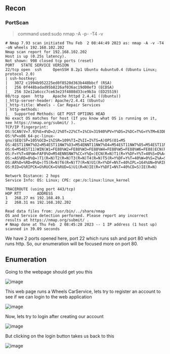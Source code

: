 <h2>Recon</h2>
<h3>PortScan</h3>

>command used:sudo nmap -A -p- -T4 -v 

```
# Nmap 7.93 scan initiated Thu Feb  2 08:44:49 2023 as: nmap -A -v -T4 -oN wheels 192.168.102.202
Nmap scan report for 192.168.102.202
Host is up (0.25s latency).
Not shown: 998 closed tcp ports (reset)
PORT   STATE SERVICE VERSION
22/tcp open  ssh     OpenSSH 8.2p1 Ubuntu 4ubuntu0.4 (Ubuntu Linux; protocol 2.0)
| ssh-hostkey: 
|   3072 c1994b952225ed0f8520d363b448bbcf (RSA)
|   256 0f448badad95b8226af036ac19d00ef3 (ECDSA)
|_  256 32e12a6ccc7ce63e23f4808d33ce9b3a (ED25519)
80/tcp open  http    Apache httpd 2.4.41 ((Ubuntu))
|_http-server-header: Apache/2.4.41 (Ubuntu)
|_http-title: Wheels - Car Repair Services
| http-methods: 
|_  Supported Methods: GET POST OPTIONS HEAD
No exact OS matches for host (If you know what OS is running on it, see https://nmap.org/submit/ ).
TCP/IP fingerprint:
OS:SCAN(V=7.93%E=4%D=2/2%OT=22%CT=1%CU=31940%PV=Y%DS=2%DC=T%G=Y%TM=63DB6A18
OS:%P=x86_64-pc-linux-gnu)SEQ(SP=105%GCD=1%ISR=109%TI=Z%II=I%TS=A)OPS(O1=M5
OS:4EST11NW7%O2=M54EST11NW7%O3=M54ENNT11NW7%O4=M54EST11NW7%O5=M54EST11NW7%O
OS:6=M54EST11)WIN(W1=FE88%W2=FE88%W3=FE88%W4=FE88%W5=FE88%W6=FE88)ECN(R=Y%D
OS:F=Y%T=40%W=FAF0%O=M54ENNSNW7%CC=Y%Q=)ECN(R=N)T1(R=Y%DF=Y%T=40%S=O%A=S+%F
OS:=AS%RD=0%Q=)T1(R=N)T2(R=N)T3(R=N)T4(R=N)T5(R=Y%DF=Y%T=40%W=0%S=Z%A=S+%F=
OS:AR%O=%RD=0%Q=)T5(R=N)T6(R=N)T7(R=N)U1(R=Y%DF=N%T=40%IPL=164%UN=0%RIPL=G%
OS:RID=G%RIPCK=G%RUCK=G%RUD=G)U1(R=N)IE(R=Y%DFI=N%T=40%CD=S)IE(R=N)

Network Distance: 2 hops
Service Info: OS: Linux; CPE: cpe:/o:linux:linux_kernel

TRACEROUTE (using port 443/tcp)
HOP RTT       ADDRESS
1   268.27 ms 192.168.49.1
2   268.31 ms 192.168.102.202

Read data files from: /usr/bin/../share/nmap
OS and Service detection performed. Please report any incorrect results at https://nmap.org/submit/ .
# Nmap done at Thu Feb  2 08:45:28 2023 -- 1 IP address (1 host up) scanned in 39.09 seconds
```
We have 2 ports opened here, port 22 which runs ssh and port 80 which runs http. So, our enumeration will be focused more on port 80.


<h2>Enumeration</h2>

Going to the webpage should get you this

![image](https://user-images.githubusercontent.com/67879936/222130410-04fcecfc-fcf6-43dc-a46e-1b1b50a3b401.png)

This web page runs a Wheels CarService, lets try to register an account to see if we can login to the web application

![image](https://user-images.githubusercontent.com/67879936/222131549-907be999-ab3c-4b0a-95fc-25c56765e67c.png)

Now, lets try to login after creating our account

![image](https://user-images.githubusercontent.com/67879936/222132098-077cb8a7-d253-48eb-b64c-cdad86ec3b1c.png)

But clicking on the login button takes us back to this

![image](https://user-images.githubusercontent.com/67879936/222132237-52fd9ca8-e35c-471d-8298-40eb326bc6ec.png)

















